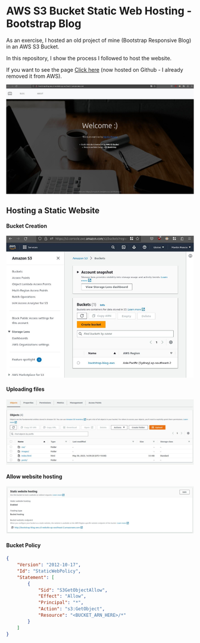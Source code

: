 # AWS S3 Bucket Static Web Hosting - Bootstrap Blog 

As an exercise, I hosted an old project of mine (Bootstrap Responsive Blog) in an AWS S3 Bucket.

In this repository, I show the process I followed to host the website.

If you want to see the page [Click here](https://lmponcio.github.io/aws-s3-bootstrap-blog/) (now hosted on Github - I already removed it from AWS).

<a href="https://lmponcio.github.io/aws-s3-bootstrap-blog/">
<img src="./images/aws-s3-hosted.jpg" width="600" />
</a>

## Hosting a Static Website 
#### Bucket Creation
<img src="./images/aws-s3-created.jpg" width="600" />

#### Uploading files
<img src="./images/aws-s3-upload.jpg" width="600" />

#### Allow website hosting
<img src="./images/aws-s3-hostallow.jpg" width="600" />

#### Bucket Policy
```json
{
    "Version": "2012-10-17",
    "Id": "StaticWebPolicy",
    "Statement": [
        {
            "Sid": "S3GetObjectAllow",
            "Effect": "Allow",
            "Principal": "*",
            "Action": "s3:GetObject",
            "Resource": "<BUCKET_ARN_HERE>/*"
        }
    ]
}
```
